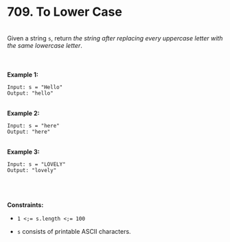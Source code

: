 # 709. To Lower Case

<br />Given a string `s`, return <em>the string after replacing every uppercase letter with the same lowercase letter</em>.<br />
<br /> <br />
<br />**Example 1:**<br />
```
Input: s = "Hello"
Output: "hello"
```
<br />**Example 2:**<br />
```
Input: s = "here"
Output: "here"
```
<br />**Example 3:**<br />
```
Input: s = "LOVELY"
Output: "lovely"
```
<br /> <br />
<br />**Constraints:**<br />

* `1 <;= s.length <;= 100`

* `s` consists of printable ASCII characters.